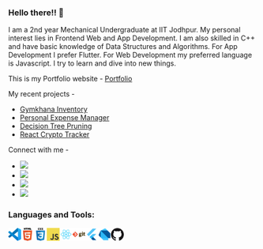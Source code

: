 ### Hello there!! 👋
I am a 2nd year Mechanical Undergraduate at IIT Jodhpur. My personal interest lies in Frontend Web and App Development. I am also skilled in C++ and have basic knowledge of Data Structures and Algorithms. For App Development I prefer Flutter. For Web Development my preferred language is Javascript. I try to learn and dive into new things.


This is my Portfolio website - [Portfolio](https://suyashagno3.github.io/)


My recent projects -
- [Gymkhana Inventory](https://github.com/suyashagno3/gymkhana-inventory)
- [Personal Expense Manager](https://github.com/suyashagno3/Personal_Expense_Manager)
- [Decision Tree Pruning](https://github.com/suyashagno3/IML_Course-Project_CSL2010)
- [React Crypto Tracker](https://github.com/suyashagno3/React-Crypto-Tracker)


Connect with me -
<!-- - [Portfolio](https://maasoomraj.github.io/) -->
<!-- - [LinkedIn](https://in.linkedin.com/in/masoom-raj-b4857517b) -->
- [<img src="https://img.shields.io/badge/LinkedIn-0077B5?style=for-the-badge&logo=linkedin&logoColor=white"/>][link]
- [<img src="https://img.shields.io/badge/Gmail-D14836?style=for-the-badge&logo=gmail&logoColor=white"/>][mail]
- [<img src="https://img.shields.io/badge/Instagram-E4405F?style=for-the-badge&logo=instagram&logoColor=white"/>][insta]
- [<img src="https://img.shields.io/badge/Discord-7289DA?style=for-the-badge&logo=discord&logoColor=white"/>][discord]


### Languages and Tools:

[<img align="left" alt="Visual Studio Code" width="26px" src="https://raw.githubusercontent.com/github/explore/80688e429a7d4ef2fca1e82350fe8e3517d3494d/topics/visual-studio-code/visual-studio-code.png" />][VisualStudio]
[<img align="left" alt="HTML5" width="26px" src="https://raw.githubusercontent.com/github/explore/80688e429a7d4ef2fca1e82350fe8e3517d3494d/topics/html/html.png" />][HTML]
[<img align="left" alt="CSS3" width="26px" src="https://raw.githubusercontent.com/github/explore/80688e429a7d4ef2fca1e82350fe8e3517d3494d/topics/css/css.png" />][css]
[<img align="left" alt="JavaScript" width="26px" src="https://raw.githubusercontent.com/github/explore/80688e429a7d4ef2fca1e82350fe8e3517d3494d/topics/javascript/javascript.png" />][js]
[<img align="left" alt="React" width="26px" src="https://raw.githubusercontent.com/github/explore/80688e429a7d4ef2fca1e82350fe8e3517d3494d/topics/react/react.png" />][react]
[<img align="left" alt="Git" width="26px" src="https://raw.githubusercontent.com/github/explore/80688e429a7d4ef2fca1e82350fe8e3517d3494d/topics/git/git.png" />][Git]
[<img align="left" alt="Flutter" width="26px" src="https://raw.githubusercontent.com/github/explore/80688e429a7d4ef2fca1e82350fe8e3517d3494d/topics/flutter/flutter.png" />][Flutter]
[<img align="left" alt="Flutter" width="26px" src="https://raw.githubusercontent.com/github/explore/80688e429a7d4ef2fca1e82350fe8e3517d3494d/topics/dart/dart.png" />][Dart]
[<img align="left" alt="GitHub" width="26px" src="https://raw.githubusercontent.com/github/explore/78df643247d429f6cc873026c0622819ad797942/topics/github/github.png" />][Github]

<br />
<br />

<!-- ![Suyash's GitHub stats](https://github-readme-stats.vercel.app/api?username=suyashagno3&show_icons=true&theme=react) -->

[VisualStudio]:https://code.visualstudio.com/download
[HTML]:https://www.w3schools.com/html/
[css]:https://www.w3schools.com/css/
[js]:https://www.w3schools.com/js/
[react]:https://reactjs.org/
[Git]:https://git-scm.com/
[Github]:https://github.com/
[Flutter]:https://flutter.dev/
[Dart]:https://dart.dev/
[link]:https://www.linkedin.com/in/suyash-agnihotri-761b84141/
[mail]:mailto:agnihotri@iitj.ac.in
[insta]:https://www.instagram.com/suyashagno3/
[discord]:https://discordapp.com/users/SuyashAgno3#8099/
